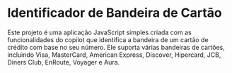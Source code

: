 # Identificador de Bandeira de Cartão

Este projeto é uma aplicação JavaScript simples criada com as funcionalidades do copilot que identifica a bandeira de um cartão de crédito com base no seu número. Ele suporta várias bandeiras de cartões, incluindo Visa, MasterCard, American Express, Discover, Hipercard, JCB, Diners Club, EnRoute, Voyager e Aura.
